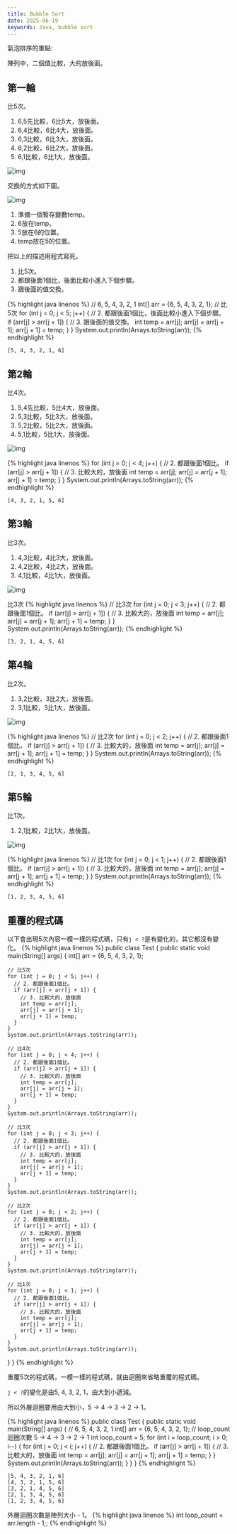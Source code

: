 ```yaml
---
title: Bubble Sort
date: 2025-06-19
keywords: Java, bubble sort
---
```

氣泡排序的重點:

陣列中，二個值比較，大的放後面。

## 第一輪
比5次。
1. 6,5先比較，6比5大，放後面。
2. 6,4比較，6比4大，放後面。
3. 6,3比較，6比3大，放後面。
4. 6,2比較，6比2大，放後面。
5. 6,1比較，6比1大，放後面。

![img]({{site.imgurl}}/dataStruct/bubbleSort1.jpg)  

交換的方式如下圖。

![img]({{site.imgurl}}/dataStruct/bubbleSort_temp.jpg) 

1. 準備一個暫存變數temp。
2. 6放在temp。
3. 5放在6的位置。
4. temp放在5的位置。

把以上的描述用程式寫死。
1. 比5次。
2. 都跟後面1個比，後面比較小進入下個步驟。
3. 跟後面的值交換。

{% highlight java linenos %}
  // 6, 5, 4, 3, 2, 1
  int[] arr = {6, 5, 4, 3, 2, 1};
  // 比5次
  for (int j = 0; j < 5; j++) {
    // 2. 都跟後面1個比，後面比較小進入下個步驟。
    if (arr[j] > arr[j + 1]) {
      // 3. 跟後面的值交換。
      int temp = arr[j];
      arr[j] = arr[j + 1];
      arr[j + 1] = temp;
    }
  }
  System.out.println(Arrays.toString(arr));
{% endhighlight %}
```
[5, 4, 3, 2, 1, 6]
```

## 第2輪
比4次。
1. 5,4先比較，5比4大，放後面。
2. 5,3比較，5比3大，放後面。
3. 5,2比較，5比2大，放後面。
4. 5,1比較，5比1大，放後面。

![img]({{site.imgurl}}/dataStruct/bubbleSort2.jpg) 

{% highlight java linenos %}
  for (int j = 0; j < 4; j++) {
    // 2. 都跟後面1個比。
    if (arr[j] > arr[j + 1]) {
      // 3. 比較大的，放後面
      int temp = arr[j];
      arr[j] = arr[j + 1];
      arr[j + 1] = temp;
    }
  }
  System.out.println(Arrays.toString(arr));
{% endhighlight %}
```
[4, 3, 2, 1, 5, 6]
```

## 第3輪
比3次。

1. 4,3比較，4比3大，放後面。
2. 4,2比較，4比2大，放後面。
3. 4,1比較，4比1大，放後面。

![img]({{site.imgurl}}/dataStruct/bubbleSort3.jpg) 

比3次
{% highlight java linenos %}
  // 比3次
  for (int j = 0; j < 3; j++) {
    // 2. 都跟後面1個比。
    if (arr[j] > arr[j + 1]) {
      // 3. 比較大的，放後面
      int temp = arr[j];
      arr[j] = arr[j + 1];
      arr[j + 1] = temp;
    }
  }
  System.out.println(Arrays.toString(arr));
{% endhighlight %}
```
[3, 2, 1, 4, 5, 6]
```

## 第4輪
比2次。

1. 3,2比較，3比2大，放後面。
2. 3,1比較，3比1大，放後面。

![img]({{site.imgurl}}/dataStruct/bubbleSort4.jpg) 

{% highlight java linenos %}
  // 比2次
  for (int j = 0; j < 2; j++) {
    // 2. 都跟後面1個比。
    if (arr[j] > arr[j + 1]) {
      // 3. 比較大的，放後面
      int temp = arr[j];
      arr[j] = arr[j + 1];
      arr[j + 1] = temp;
    }
  }
  System.out.println(Arrays.toString(arr));
{% endhighlight %}
```
[2, 1, 3, 4, 5, 6]
```

## 第5輪
比1次。

1. 2,1比較，2比1大，放後面。

![img]({{site.imgurl}}/dataStruct/bubbleSort5.jpg) 

{% highlight java linenos %}
  // 比1次
  for (int j = 0; j < 1; j++) {
    // 2. 都跟後面1個比。
    if (arr[j] > arr[j + 1]) {
      // 3. 比較大的，放後面
      int temp = arr[j];
      arr[j] = arr[j + 1];
      arr[j + 1] = temp;
    }
  }
  System.out.println(Arrays.toString(arr));
{% endhighlight %}
```
[1, 2, 3, 4, 5, 6]
```

## 重覆的程式碼
以下會出現5次內容一模一樣的程式碼，只有`j < ?`是有變化的，其它都沒有變化。
{% highlight java linenos %}
public class Test {
  public static void main(String[] args) {
    int[] arr = {6, 5, 4, 3, 2, 1};

    // 比5次
    for (int j = 0; j < 5; j++) {
      // 2. 都跟後面1個比。
      if (arr[j] > arr[j + 1]) {
        // 3. 比較大的，放後面
        int temp = arr[j];
        arr[j] = arr[j + 1];
        arr[j + 1] = temp;
      }
    }
    System.out.println(Arrays.toString(arr));

    // 比4次
    for (int j = 0; j < 4; j++) {
      // 2. 都跟後面1個比。
      if (arr[j] > arr[j + 1]) {
        // 3. 比較大的，放後面
        int temp = arr[j];
        arr[j] = arr[j + 1];
        arr[j + 1] = temp;
      }
    }
    System.out.println(Arrays.toString(arr));

    // 比3次
    for (int j = 0; j < 3; j++) {
      // 2. 都跟後面1個比。
      if (arr[j] > arr[j + 1]) {
        // 3. 比較大的，放後面
        int temp = arr[j];
        arr[j] = arr[j + 1];
        arr[j + 1] = temp;
      }
    }
    System.out.println(Arrays.toString(arr));

    // 比2次
    for (int j = 0; j < 2; j++) {
      // 2. 都跟後面1個比。
      if (arr[j] > arr[j + 1]) {
        // 3. 比較大的，放後面
        int temp = arr[j];
        arr[j] = arr[j + 1];
        arr[j + 1] = temp;
      }
    }
    System.out.println(Arrays.toString(arr));

    // 比1次
    for (int j = 0; j < 1; j++) {
      // 2. 都跟後面1個比。
      if (arr[j] > arr[j + 1]) {
        // 3. 比較大的，放後面
        int temp = arr[j];
        arr[j] = arr[j + 1];
        arr[j + 1] = temp;
      }
    }
    System.out.println(Arrays.toString(arr));
  }
}
{% endhighlight %}

重覆5次的程式碼，一模一樣的程式碼，就由迴圈來省略重覆的程式碼。

`j < ?`的變化是由5, 4, 3, 2, 1，由大到小遞減。

所以外層迴圈要用由大到小，5 -> 4 -> 3 -> 2 -> 1。

{% highlight java linenos %}
public class Test {
  public static void main(String[] args) {
    // 6, 5, 4, 3, 2, 1
    int[] arr = {6, 5, 4, 3, 2, 1};
    // loop_count迴圈次數 5 -> 4 -> 3 -> 2 -> 1
    int loop_count = 5;
    for (int i = loop_count; i > 0; i--) {
      for (int j = 0; j < i; j++) {
        // 2. 都跟後面1個比。
        if (arr[j] > arr[j + 1]) {
          // 3. 比較大的，放後面
          int temp = arr[j];
          arr[j] = arr[j + 1];
          arr[j + 1] = temp;
        }
      }
      System.out.println(Arrays.toString(arr));
    }
  }
}
{% endhighlight %}
```
[5, 4, 3, 2, 1, 6]
[4, 3, 2, 1, 5, 6]
[3, 2, 1, 4, 5, 6]
[2, 1, 3, 4, 5, 6]
[1, 2, 3, 4, 5, 6]
```

外層迴圈次數是陣列大小 - 1。
{% highlight java linenos %}
int loop_count = arr.length - 1;;
{% endhighlight %}